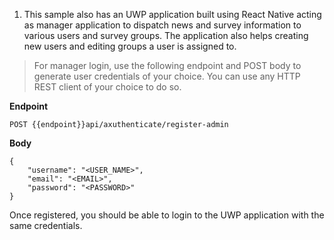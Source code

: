 1) This sample also has an UWP application built using React Native acting as manager application to dispatch news and survey information to various users and survey groups. The application also helps creating new users and editing groups a user is assigned to.

> For manager login, use the following endpoint and POST body to generate user credentials of your choice. You can use any HTTP REST client of your choice to do so.

**Endpoint**

`POST {{endpoint}}api/axuthenticate/register-admin `

**Body**
```
{
	"username": "<USER_NAME>",
	"email": "<EMAIL>",
	"password": "<PASSWORD>"
}
```
Once registered, you should be able to login to the UWP application with the same credentials.